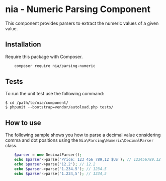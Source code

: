 # nia - Numeric Parsing Component

This component provides parsers to extract the numeric values of a given value.

## Installation

Require this package with Composer.

```bash
	composer require nia/parsing-numeric
```

## Tests
To run the unit test use the following command:

    $ cd /path/to/nia/component/
    $ phpunit --bootstrap=vendor/autoload.php tests/

## How to use
The following sample shows you how to parse a decimal value considering comma and dot positions using the `Nia\Parsing\Numeric\DecimalParser` class.

```php
	$parser = new DecimalParser();
	echo $parser->parse('Price: 123 456 789,12 $US'); // 123456789.12
	echo $parser->parse('12,2'); // 12.2
	echo $parser->parse('1.234.5'); // 1234.5
	echo $parser->parse('1.234,5'); // 1234,5
```